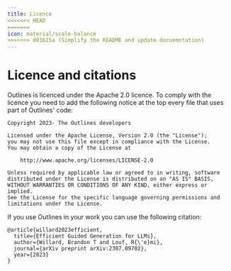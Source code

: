 ```yaml
---
title: Licence
<<<<<<< HEAD
=======
icon: material/scale-balance
>>>>>>> d03615a (Simplify the README and update docuemntation)
---
```


# Licence and citations

Outlines is licenced under the Apache 2.0 licence. To comply with the licence you need to add the following notice at the top every file that uses part of Outlines' code:

```
Copyright 2023- The Outlines developers

Licensed under the Apache License, Version 2.0 (the "License");
you may not use this file except in compliance with the License.
You may obtain a copy of the License at

    http://www.apache.org/licenses/LICENSE-2.0

Unless required by applicable law or agreed to in writing, software
distributed under the License is distributed on an "AS IS" BASIS,
WITHOUT WARRANTIES OR CONDITIONS OF ANY KIND, either express or implied.
See the License for the specific language governing permissions and
limitations under the License.
```

If you use Outlines in your work you can use the following citation:

```
@article{willard2023efficient,
  title={Efficient Guided Generation for LLMs},
  author={Willard, Brandon T and Louf, R{\'e}mi},
  journal={arXiv preprint arXiv:2307.09702},
  year={2023}
}
```
